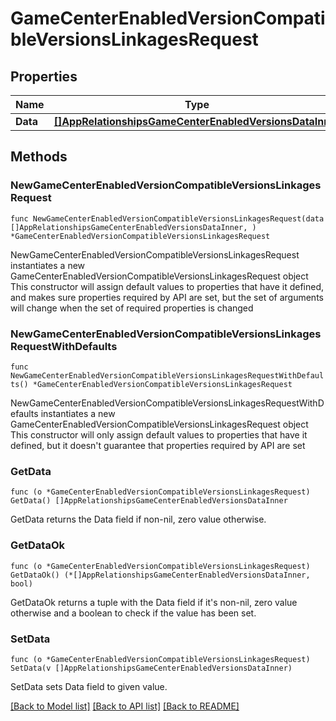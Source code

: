 # GameCenterEnabledVersionCompatibleVersionsLinkagesRequest

## Properties

Name | Type | Description | Notes
------------ | ------------- | ------------- | -------------
**Data** | [**[]AppRelationshipsGameCenterEnabledVersionsDataInner**](AppRelationshipsGameCenterEnabledVersionsDataInner.md) |  | 

## Methods

### NewGameCenterEnabledVersionCompatibleVersionsLinkagesRequest

`func NewGameCenterEnabledVersionCompatibleVersionsLinkagesRequest(data []AppRelationshipsGameCenterEnabledVersionsDataInner, ) *GameCenterEnabledVersionCompatibleVersionsLinkagesRequest`

NewGameCenterEnabledVersionCompatibleVersionsLinkagesRequest instantiates a new GameCenterEnabledVersionCompatibleVersionsLinkagesRequest object
This constructor will assign default values to properties that have it defined,
and makes sure properties required by API are set, but the set of arguments
will change when the set of required properties is changed

### NewGameCenterEnabledVersionCompatibleVersionsLinkagesRequestWithDefaults

`func NewGameCenterEnabledVersionCompatibleVersionsLinkagesRequestWithDefaults() *GameCenterEnabledVersionCompatibleVersionsLinkagesRequest`

NewGameCenterEnabledVersionCompatibleVersionsLinkagesRequestWithDefaults instantiates a new GameCenterEnabledVersionCompatibleVersionsLinkagesRequest object
This constructor will only assign default values to properties that have it defined,
but it doesn't guarantee that properties required by API are set

### GetData

`func (o *GameCenterEnabledVersionCompatibleVersionsLinkagesRequest) GetData() []AppRelationshipsGameCenterEnabledVersionsDataInner`

GetData returns the Data field if non-nil, zero value otherwise.

### GetDataOk

`func (o *GameCenterEnabledVersionCompatibleVersionsLinkagesRequest) GetDataOk() (*[]AppRelationshipsGameCenterEnabledVersionsDataInner, bool)`

GetDataOk returns a tuple with the Data field if it's non-nil, zero value otherwise
and a boolean to check if the value has been set.

### SetData

`func (o *GameCenterEnabledVersionCompatibleVersionsLinkagesRequest) SetData(v []AppRelationshipsGameCenterEnabledVersionsDataInner)`

SetData sets Data field to given value.



[[Back to Model list]](../README.md#documentation-for-models) [[Back to API list]](../README.md#documentation-for-api-endpoints) [[Back to README]](../README.md)


